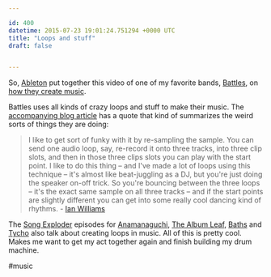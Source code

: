 ```yaml
---

id: 400
datetime: 2015-07-23 19:01:24.751294 +0000 UTC
title: "Loops and stuff"
draft: false


---
```


So, [Ableton](https://en.wikipedia.org/wiki/Ableton) put together this video of one of my favorite bands, [Battles](https://en.wikipedia.org/wiki/Battles_%28band%29), on [how they create music](https://youtu.be/jS5ltxihivA).

Battles uses all kinds of crazy loops and stuff to make their music. The [accompanying blog article](https://www.ableton.com/en/blog/battles-art-of-repetition/) has a quote that kind of summarizes the weird sorts of things they are doing:

 > I like to get sort of funky with it by re-sampling the sample. You can send one audio loop, say, re-record it onto three tracks, into three clip slots, and then in those three clips slots you can play with the start point. I like to do this thing – and I've made a lot of loops using this technique – it's almost like beat-juggling as a DJ, but you're just doing the speaker on-off trick. So you're bouncing between the three loops – it's the exact same sample on all three tracks – and if the start points are slightly different you can get into some really cool dancing kind of rhythms. - [Ian Williams](https://en.wikipedia.org/wiki/Ian_Williams_%28musician%29)

The [Song Exploder](http://songexploder.net/) episodes for [Anamanaguchi](http://songexploder.net/anamanaguchi), [The Album Leaf](http://songexploder.net/the-album-leaf), [Baths](http://songexploder.net/baths) and [Tycho](http://songexploder.net/tycho) also talk about creating loops in music. All of this is pretty cool. Makes me want to get my act together again and finish building my drum machine.

#music
